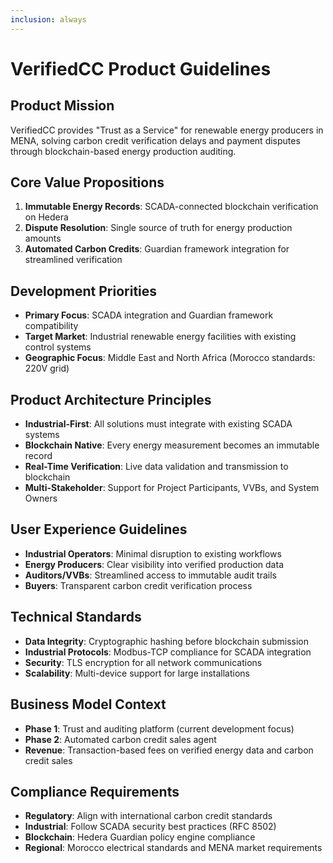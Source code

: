 ```yaml
---
inclusion: always
---
```


# VerifiedCC Product Guidelines

## Product Mission

VerifiedCC provides "Trust as a Service" for renewable energy producers in MENA, solving carbon credit verification delays and payment disputes through blockchain-based energy production auditing.

## Core Value Propositions

1. **Immutable Energy Records**: SCADA-connected blockchain verification on Hedera
2. **Dispute Resolution**: Single source of truth for energy production amounts
3. **Automated Carbon Credits**: Guardian framework integration for streamlined verification

## Development Priorities

- **Primary Focus**: SCADA integration and Guardian framework compatibility
- **Target Market**: Industrial renewable energy facilities with existing control systems
- **Geographic Focus**: Middle East and North Africa (Morocco standards: 220V grid)

## Product Architecture Principles

- **Industrial-First**: All solutions must integrate with existing SCADA systems
- **Blockchain Native**: Every energy measurement becomes an immutable record
- **Real-Time Verification**: Live data validation and transmission to blockchain
- **Multi-Stakeholder**: Support for Project Participants, VVBs, and System Owners

## User Experience Guidelines

- **Industrial Operators**: Minimal disruption to existing workflows
- **Energy Producers**: Clear visibility into verified production data
- **Auditors/VVBs**: Streamlined access to immutable audit trails
- **Buyers**: Transparent carbon credit verification process

## Technical Standards

- **Data Integrity**: Cryptographic hashing before blockchain submission
- **Industrial Protocols**: Modbus-TCP compliance for SCADA integration
- **Security**: TLS encryption for all network communications
- **Scalability**: Multi-device support for large installations

## Business Model Context

- **Phase 1**: Trust and auditing platform (current development focus)
- **Phase 2**: Automated carbon credit sales agent
- **Revenue**: Transaction-based fees on verified energy data and carbon credit sales

## Compliance Requirements

- **Regulatory**: Align with international carbon credit standards
- **Industrial**: Follow SCADA security best practices (RFC 8502)
- **Blockchain**: Hedera Guardian policy engine compliance
- **Regional**: Morocco electrical standards and MENA market requirements
